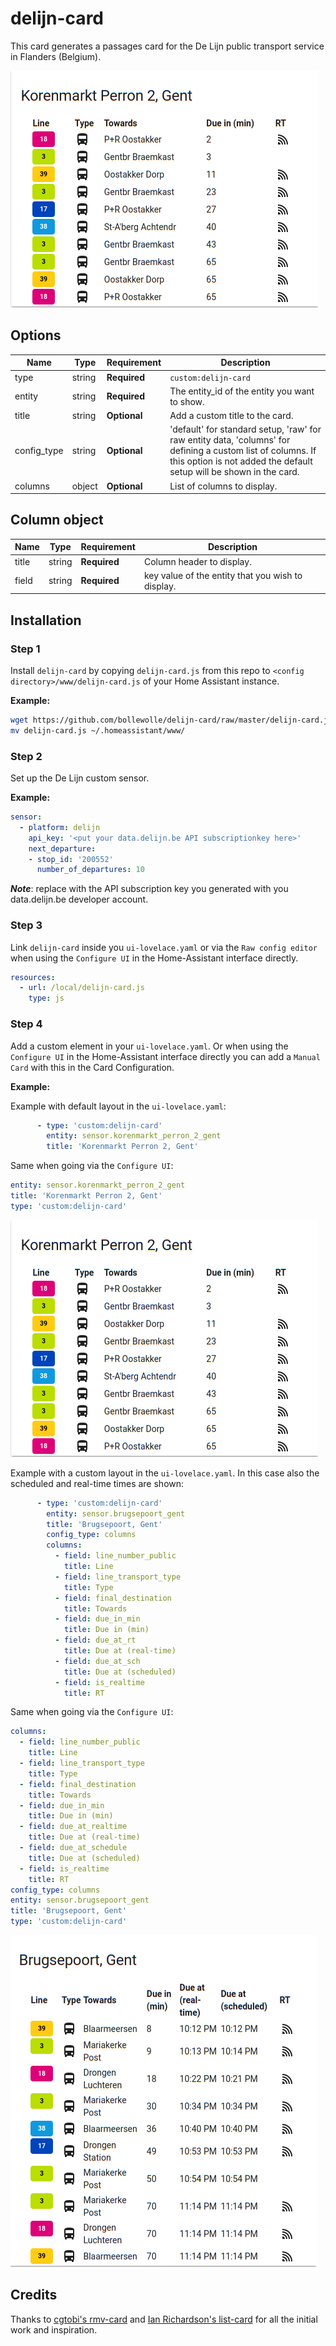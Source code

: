# delijn-card

This card generates a passages card for the De Lijn public transport service in Flanders (Belgium).

![example](example.png)

## Options

| Name | Type | Requirement | Description
| ---- | ---- | ------- | -----------
| type | string | **Required** | `custom:delijn-card`
| entity | string | **Required** | The entity_id of the entity you want to show.
| title | string | **Optional** | Add a custom title to the card.
| config_type | string | **Optional** | 'default' for standard setup, 'raw' for raw entity data, 'columns' for defining a custom list of columns. If this option is not added the default setup will be shown in the card.
| columns | object | **Optional** | List of columns to display.

## Column object

| Name | Type | Requirement | Description
| ---- | ---- | ------- | -----------
| title | string | **Required** | Column header to display.
| field | string | **Required** | key value of the entity that you wish to display.

## Installation

### Step 1

Install `delijn-card` by copying `delijn-card.js` from this repo to `<config directory>/www/delijn-card.js` of your Home Assistant instance.

**Example:**

```bash
wget https://github.com/bollewolle/delijn-card/raw/master/delijn-card.js
mv delijn-card.js ~/.homeassistant/www/
```

### Step 2

Set up the De Lijn custom sensor.

**Example:**

```yaml
sensor:
  - platform: delijn
    api_key: '<put your data.delijn.be API subscriptionkey here>'
    next_departure:
    - stop_id: '200552'
      number_of_departures: 10
```
**_Note_**: replace with the API subscription key you generated with you data.delijn.be developer account.

### Step 3

Link `delijn-card` inside you `ui-lovelace.yaml` or via the `Raw config editor` when using the `Configure UI` in the Home-Assistant interface directly.

```yaml
resources:
  - url: /local/delijn-card.js
    type: js
```

### Step 4

Add a custom element in your `ui-lovelace.yaml`. Or when using the `Configure UI` in the Home-Assistant interface directly you can add a `Manual Card` with this in the Card Configuration.

**Example:**

Example with default layout in the `ui-lovelace.yaml`:
```yaml
      - type: 'custom:delijn-card'
        entity: sensor.korenmarkt_perron_2_gent
        title: 'Korenmarkt Perron 2, Gent'

```
Same when going via the `Configure UI`:
```yaml
entity: sensor.korenmarkt_perron_2_gent
title: 'Korenmarkt Perron 2, Gent'
type: 'custom:delijn-card'


```

![example](example.png)

Example with a custom layout in the `ui-lovelace.yaml`. In this case also the scheduled and real-time times are shown:
```yaml
      - type: 'custom:delijn-card'
        entity: sensor.brugsepoort_gent
        title: 'Brugsepoort, Gent'
        config_type: columns
        columns:
          - field: line_number_public
            title: Line
          - field: line_transport_type
            title: Type
          - field: final_destination
            title: Towards
          - field: due_in_min
            title: Due in (min)
          - field: due_at_rt
            title: Due at (real-time)
          - field: due_at_sch
            title: Due at (scheduled)
          - field: is_realtime
            title: RT

```

Same when going via the `Configure UI`:
```yaml
columns:
  - field: line_number_public
    title: Line
  - field: line_transport_type
    title: Type
  - field: final_destination
    title: Towards
  - field: due_in_min
    title: Due in (min)
  - field: due_at_realtime
    title: Due at (real-time)
  - field: due_at_schedule
    title: Due at (scheduled)
  - field: is_realtime
    title: RT
config_type: columns
entity: sensor.brugsepoort_gent
title: 'Brugsepoort, Gent'
type: 'custom:delijn-card'

```
![example](example2.png)


## Credits

Thanks to [cgtobi's rmv-card](https://github.com/cgtobi/rmv-card) and [Ian Richardson's list-card](https://github.com/custom-cards/list-card) for all the initial work and inspiration.